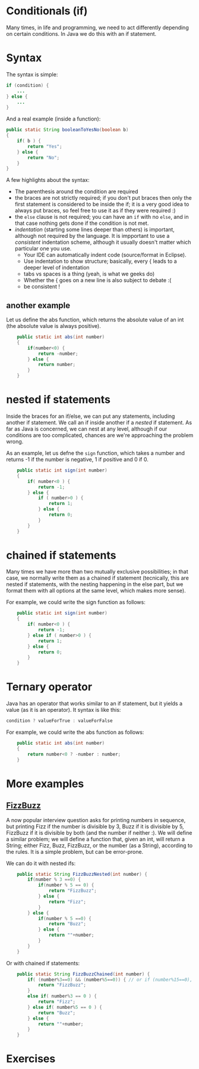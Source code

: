 Conditionals (if)
===

Many times, in life and programming, we need to act differently depending on certain conditions. In Java we do this with an if statement. 

# Syntax
The syntax is simple:
```java
if (condition) {
    ...
} else {
    ...
}
```

And a real example (inside a function):
```java
public static String booleanToYesNo(boolean b)
{
    if( b ) {
        return "Yes";
    } else {
        return "No";
    }
}
```

A few highlights about the syntax:
+ The parenthesis around the condition are required 
+ the braces are not strictly required; if you don't put braces then only the first statement is considered to be inside the if; it is a very good idea to always put braces, so feel free to use it as if they were required :)
+ the `else` clause is not required; you can have an `if` with no `else`, and in that case nothing gets done if the condition is not met.
+ *indentation* (starting some lines deeper than others) is important, although not required by the language. It is impportant to use a *consistent* indentation scheme, although it usually doesn't matter which particular one you use. 
    + Your IDE can automatically indent code (source/format in Eclipse).
    + Use indentation to show structure; basically, every { leads to a deeper level of indentation
    + tabs vs spaces is a thing (yeah, is what we geeks do)
    + Whether the { goes on a new line is also subject to debate :(
    + be consistent !
## another example

Let us define the abs function, which returns the absolute value of an int (the absolute value is always positive).

```java
	public static int abs(int number)
	{
		if(number<0) {
			return -number;
		} else {
			return number;
		}
	}
```
    
# nested if statements

Inside the braces for an if/else, we can put any statements, including another if statement. We call an if inside another if a *nested* if statement. As far as Java is concerned, we can nest at any level, although if our conditions are too complicated, chances are we're approaching the problem wrong.

As an example, let us defne the `sign` function, which takes a number and returns -1 if the number is negative, 1 if positive and 0 if 0.

```java
	public static int sign(int number)
	{
		if( number<0 ) {
			return -1;
		} else {
			if ( number>0 ) {
				return 1;
			} else {
				return 0;
			}
		}
	}
```

# chained if statements

Many times we have more than two mutually exclusive possibilities; in that case, we normally write them as a chained if statement (tecnically, this are nested if statements, with the nesting happening in the else part, but we format them with all options at the same level, which makes more sense).

For example, we could write the sign function as follows:
```java
	public static int sign(int number)
	{
		if( number<0 ) {
			return -1;
		} else if ( number>0 ) {
			return 1;
		} else {
			return 0;
		}
	}
```

# Ternary operator

Java has an operator that works similar to an if statement, but it yields a value (as it is an operator). It syntax is like this:
```java
condition ? valueForTrue : valueForFalse
```
For example, we could write the abs function as follows:
```java
	public static int abs(int number)
	{
		return number<0 ? -number : number;
	}
```

# More examples 

## [FizzBuzz](https://en.wikipedia.org/wiki/Fizz_buzz)

A now popular interview question asks for printing numbers in sequence, but printing Fizz if the number is divisible by 3, Buzz if it is divisible by 5, FizzBuzz if it is divisible by both (and the number if neither :). We will define a similar problem; we will define a function that, given an int, will return a String; either Fizz, Buzz, FizzBuzz, or the number (as a String), according to the rules. It is a simple problem, but can be error-prone.

We can do it with nested ifs:
```java
	public static String FizzBuzzNested(int number) {
		if(number % 3 ==0) {
			if(number % 5 == 0) {
				return "FizzBuzz";
			} else {
				return "Fizz";
			}
		} else {
			if(number % 5 ==0) {
				return "Buzz";
			} else {
				return ""+number;
			}
		}
	}
```

Or with chained if statements:
```java
	public static String FizzBuzzChained(int number) {
		if( (number%3==0) && (number%5==0)) { // or if (number%15==0), but ...
			return "FizzBuzz";
		}
		else if( number%3 == 0 ) {
			return "Fizz";
		} else if( number%5 == 0 ) {
			return "Buzz";
		} else {
			return ""+number;
		}
	}
```



# Exercises
